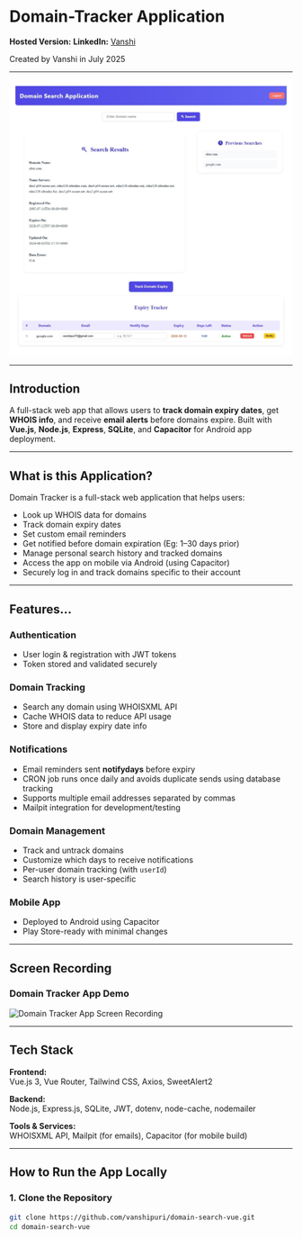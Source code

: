 #  Domain-Tracker Application

**Hosted Version:** 
 **LinkedIn:** [Vanshi](https://www.linkedin.com/in/vanshi-puri)

Created by Vanshi in July 2025

---

![App Screenshot](<src/assets/Screenshot_22-7-2025_125439_localhost.png>)

---

## Introduction

A full-stack web app that allows users to **track domain expiry dates**, get **WHOIS info**, and receive **email alerts** before domains expire. Built with **Vue.js**, **Node.js**, **Express**, **SQLite**, and **Capacitor** for Android app deployment.

---

##  What is this Application?

Domain Tracker is a full-stack web application that helps users:

- Look up WHOIS data for domains
- Track domain expiry dates
- Set custom email reminders
- Get notified before domain expiration (Eg: 1–30 days prior)
- Manage personal search history and tracked domains
- Access the app on mobile via Android (using Capacitor)
- Securely log in and track domains specific to their account

---

## Features...

### Authentication
- User login & registration with JWT tokens
- Token stored and validated securely

### Domain Tracking
- Search any domain using WHOISXML API
- Cache WHOIS data to reduce API usage
- Store and display expiry date info

### Notifications
- Email reminders sent **notifydays** before expiry
- CRON job runs once daily and avoids duplicate sends using database tracking
- Supports multiple email addresses separated by commas
- Mailpit integration for development/testing

### Domain Management
- Track and untrack domains
- Customize which days to receive notifications
- Per-user domain tracking (with `userId`)
- Search history is user-specific

###  Mobile App 
- Deployed to Android using Capacitor
- Play Store-ready with minimal changes

---
## Screen Recording

### Domain Tracker App Demo

![Domain Tracker App Screen Recording](src/assets/Domain-Tracker-App-SR.gif)

---

##  Tech Stack

**Frontend:**  
Vue.js 3, Vue Router, Tailwind CSS, Axios, SweetAlert2

**Backend:**  
Node.js, Express.js, SQLite, JWT, dotenv, node-cache, nodemailer

**Tools & Services:**  
WHOISXML API, Mailpit (for emails), Capacitor (for mobile build)

---

##  How to Run the App Locally

### 1. Clone the Repository
```bash
git clone https://github.com/vanshipuri/domain-search-vue.git
cd domain-search-vue
